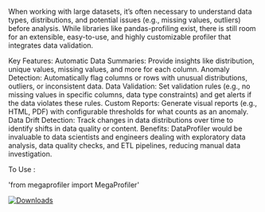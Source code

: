When working with large datasets, it’s often necessary to understand data types, distributions, and potential issues (e.g., missing values, outliers) before analysis. While libraries like pandas-profiling exist, there is still room for an extensible, easy-to-use, and highly customizable profiler that integrates data validation.

Key Features:
Automatic Data Summaries: Provide insights like distribution, unique values, missing values, and more for each column.
Anomaly Detection: Automatically flag columns or rows with unusual distributions, outliers, or inconsistent data.
Data Validation: Set validation rules (e.g., no missing values in specific columns, data type constraints) and get alerts if the data violates these rules.
Custom Reports: Generate visual reports (e.g., HTML, PDF) with configurable thresholds for what counts as an anomaly.
Data Drift Detection: Track changes in data distributions over time to identify shifts in data quality or content.
Benefits:
DataProfiler would be invaluable to data scientists and engineers dealing with exploratory data analysis, data quality checks, and ETL pipelines, reducing manual data investigation.


To Use :

'from megaprofiler import MegaProfiler'

[![Downloads](https://img.shields.io/pypi/dm/megaprofiler)](https://pypi.org/project/megaprofiler/)
